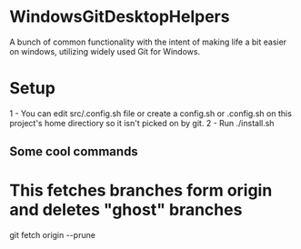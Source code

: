 # WindowsGitDesktopHelpers
A bunch of common functionality with the intent of making life a bit easier on windows, utilizing widely used Git for Windows.

# Setup
1 - You can edit src/.config.sh file or create a config.sh or .config.sh on this project's home directiory so it isn't picked on by git.
2 - Run ./install.sh

## Some cool commands
# This fetches branches form origin and deletes "ghost" branches
git fetch origin --prune